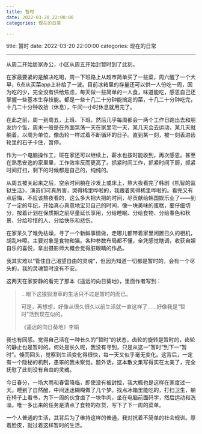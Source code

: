 ```yaml
---
title: 暂时
date: 2022-03-20 22:00:00
categories: 现在的日常

---
```

title: 暂时
date: 2022-03-20 22:00:00
categories: 现在的日常


---

从周二开始居家办公，小区从周五开始封暂时到了此刻。

在家最要紧的是解决吃喝，周一下班路上从超市简单买了一些菜，周六醒了一个大早，6点从买菜app上补给了一波。目前冰箱里的存量还可以供一人份吃一周，因为吃的少，完全没有供给焦虑，每天做一些简单的一人食，味道能吃，感恩自己还掌握一些基本生存技能。都是一些十几二十分钟能搞定的菜，十几二十分钟吃完，十几二十分钟收拾（休息），午间一小时休息就用完了。

在此之前，周一到周五，上班、下班，然后几乎每周都会一两个工作日跑出去和朋友约个饭，周末一般是在外面晃荡一天在家里宅一天，某几天会去运动，某几天就躺着。以周为单位，像齿轮一样过着不断循环的日子。直到某一刻，被一刻丢进齿轮里的石子卡住，暂停。

作为一个电脑操作工，班在家还可以继续上，薪水也按时能收到，再次感恩。甚至在熟悉安逸的家里里，工作效率反而更高了。抓紧时间工作，抓紧时间下厨，抓紧时间打扫，剩下的时候都是自己的，纯纯的。

从周五被关起来之后，空余时间躺在沙发上或床上，熬大夜看完了韩剧《机智的监狱生活》，演员们可真厉害，哭得稀里哗啦的，我跟着笑得稀里哗啦的。看完又有点后悔，不应该熬夜看的，这么多大把大把的时间，尽贡献给韩国娱乐业了——到了一定的年纪，开始真心真意地宝贝自己的时间，像一块美味的蛋糕，要仔细切分，按着计划在保质期之前尽量延长享用，分给睡眠、分给食物、分给春色和秋景、分给珍惜的人、分给快乐和悲伤。

在家呆久了难免枯燥，寻了一个新鲜事情做，走哪儿都带着家里闲置已久的相机，胡乱咔嚓。主要对象是食物和猫。各种参数布局都不懂，全凭感觉瞎调，收获自娱自乐的喜悦，拿出摄影师大概会觉得脏眼睛的作品。

我其实难以“管住自己渴望自由的灵魂”，但因为知道一切都是暂时的，会有一个尽头的，我的灵魂暂时没有不安。



这两天在家安静的看完了那本《遥远的向日葵地》，里面作者写到：

> ...眼下这狼狈潦草的生活只不过是暂时的而已。
>
> 可是，再想想，好像从很久很久以前生活就一直这样了......好像我是“暂时”活到现在似的。
>
> 《遥远的向日葵地》李娟

我也有同感。觉得自己活在一种长久的”暂时”的状态，齿轮的旋转是暂时的，齿轮的静止也是暂时的。何处是长久呢，我没有寻到，只是从这一”暂时”到下一”暂时”。倏而回头，觉察到生活变化得很快，每一天又似乎毫无变化。这背后，一定有一个隐秘的机制，愚笨的我未察觉。题外话，这本散文集写得实在太美了，完全抚慰了此刻没有自由的灵魂。

今日春分，一场大雨和春雷降临，即使没有被封控，我大概也是这样在家度过一天。睡到了自然醒，中间迷迷糊糊做了几个梦。找点冰箱里能吃的，打扫卫生，躺在椅子上看书，为下一周的伙食卤了一块牛肉，坐在电脑前面码字，然后运动和洗澡。唯一多出来的任务是清点了食物的存货，写下了下一周的菜单。

一个人普通的生活，其背后为了维持这样的普通，我对抗着不简单的社会规训。厚着脸皮，就过着这样暂时的生活。